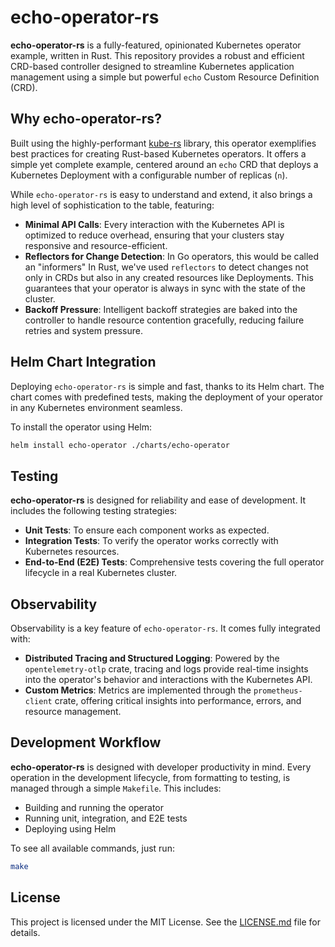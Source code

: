 # echo-operator-rs

**echo-operator-rs** is a fully-featured, opinionated Kubernetes operator example, written in Rust. This repository provides a robust and efficient CRD-based controller designed to streamline Kubernetes application management using a simple but powerful `echo` Custom Resource Definition (CRD).

## Why echo-operator-rs?

Built using the highly-performant [kube-rs](https://github.com/kube-rs/kube-rs) library, this operator exemplifies best practices for creating Rust-based Kubernetes operators. It offers a simple yet complete example, centered around an `echo` CRD that deploys a Kubernetes Deployment with a configurable number of replicas (`n`).

While `echo-operator-rs` is easy to understand and extend, it also brings a high level of sophistication to the table, featuring:

- **Minimal API Calls**: Every interaction with the Kubernetes API is optimized to reduce overhead, ensuring that your clusters stay responsive and resource-efficient.
- **Reflectors for Change Detection**: In Go operators, this would be called an "informers" In Rust, we've used `reflectors` to detect changes not only in CRDs but also in any created resources like Deployments. This guarantees that your operator is always in sync with the state of the cluster.
- **Backoff Pressure**: Intelligent backoff strategies are baked into the controller to handle resource contention gracefully, reducing failure retries and system pressure.

## Helm Chart Integration

Deploying `echo-operator-rs` is simple and fast, thanks to its Helm chart. The chart comes with predefined tests, making the deployment of your operator in any Kubernetes environment seamless.

To install the operator using Helm:

```bash
helm install echo-operator ./charts/echo-operator
```

## Testing

**echo-operator-rs** is designed for reliability and ease of development. It includes the following testing strategies:

- **Unit Tests**: To ensure each component works as expected.
- **Integration Tests**: To verify the operator works correctly with Kubernetes resources.
- **End-to-End (E2E) Tests**: Comprehensive tests covering the full operator lifecycle in a real Kubernetes cluster.

## Observability

Observability is a key feature of `echo-operator-rs`. It comes fully integrated with:

- **Distributed Tracing and Structured Logging**: Powered by the `opentelemetry-otlp` crate, tracing and logs provide real-time insights into the operator's behavior and interactions with the Kubernetes API.
- **Custom Metrics**: Metrics are implemented through the `prometheus-client` crate, offering critical insights into performance, errors, and resource management.

## Development Workflow

**echo-operator-rs** is designed with developer productivity in mind. Every operation in the development lifecycle, from formatting to testing, is managed through a simple `Makefile`. This includes:

- Building and running the operator
- Running unit, integration, and E2E tests
- Deploying using Helm

To see all available commands, just run:

```bash
make
```

## License

This project is licensed under the MIT License. See the [LICENSE.md](LICENSE.md) file for details.
